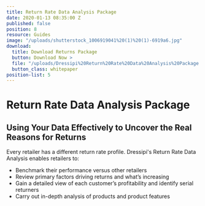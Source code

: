 ```yaml
---
title: Return Rate Data Analysis Package
date: 2020-01-13 08:35:00 Z
published: false
position: 8
resource: Guides
image: "/uploads/shutterstock_1006919041%20(1)%20(1)-6919a6.jpg"
download:
  title: Download Returns Package
  button: Download Now >
  file: "/uploads/Dressipi%20Return%20Rate%20Data%20Analysis%20Package.pdf"
  button_class: whitepaper
position-list: 5
---
```


# Return Rate Data Analysis Package 

## Using Your Data Effectively to Uncover the Real Reasons for Returns

Every retailer has a different return rate profile. Dressipi's Return Rate Data Analysis enables retailers to:

* Benchmark their performance versus other retailers
* Review primary factors driving returns and what’s increasing
* Gain a detailed view of each customer’s profitability and identify serial returners
* Carry out in-depth analysis of products and product features

